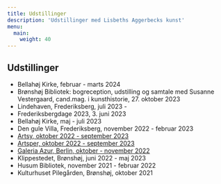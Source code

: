 ```yaml
---
title: Udstillinger
description: 'Udstillinger med Lisbeths Aggerbecks kunst'
menu:
  main:
    weight: 40
---
```


## Udstillinger

- Bellahøj Kirke, februar - marts 2024
- Brønshøj Bibliotek: bogreception, udstilling og samtale med Susanne Vestergaard, cand.mag. i kunsthistorie,  27. oktober 2023
- Lindehaven, Frederiksberg, juli 2023 -
- Frederiksbergdage 2023, 3. juni 2023
- Bellahøj Kirke, maj - juli 2023
- Den gule Villa, Frederiksberg, november 2022 - februar 2023
- [Artsy, oktober 2022 - september 2023](https://www.artsy.net/galeria-azur/artist/lisbeth-aggerbeck)
- [Artsper, oktober 2022 - september 2023](https://www.artsper.com/us/contemporary-artists/denmark/109065/lisbeth-aggerbeck)
- [Galeria Azur, Berlin, oktober - november 2022](https://galeriaazur.art/de/)
- Klippestedet, Brønshøj, juni 2022 - maj 2023
- Husum Bibliotek, november 2021 - februar 2022
- Kulturhuset Pilegården, Brønshøj, oktober 2021
